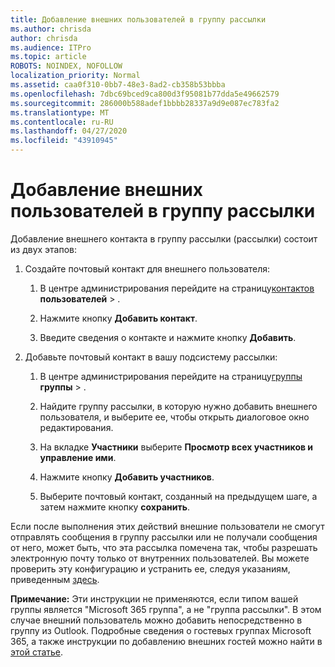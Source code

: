 ```yaml
---
title: Добавление внешних пользователей в группу рассылки
ms.author: chrisda
author: chrisda
ms.audience: ITPro
ms.topic: article
ROBOTS: NOINDEX, NOFOLLOW
localization_priority: Normal
ms.assetid: caa0f310-0bb7-48e3-8ad2-cb358b53bbba
ms.openlocfilehash: 7dbc69bced9ca800d3f95081b77dda5e49662579
ms.sourcegitcommit: 286000b588adef1bbbb28337a9d9e087ec783fa2
ms.translationtype: MT
ms.contentlocale: ru-RU
ms.lasthandoff: 04/27/2020
ms.locfileid: "43910945"
---
```

# <a name="add-external-users-to-a-distribution-group"></a>Добавление внешних пользователей в группу рассылки

Добавление внешнего контакта в группу рассылки (рассылки) состоит из двух этапов:
  
1. Создайте почтовый контакт для внешнего пользователя:
    
    1. В центре администрирования перейдите на страницу[контактов](https://admin.microsoft.com/adminportal/home#/Contact) **пользователей** > . 
    
    2. Нажмите кнопку **Добавить контакт**.
    
    3. Введите сведения о контакте и нажмите кнопку **Добавить**.
    
2. Добавьте почтовый контакт в вашу подсистему рассылки:
    
    1. В центре администрирования перейдите на страницу[группы](https://admin.microsoft.com/adminportal/home#/groups) **группы** > . 
    
    2. Найдите группу рассылки, в которую нужно добавить внешнего пользователя, и выберите ее, чтобы открыть диалоговое окно редактирования.
    
    3. На вкладке **Участники** выберите **Просмотр всех участников и управление ими**. 
    
    4. Нажмите кнопку **Добавить участников**.
    
    5. Выберите почтовый контакт, созданный на предыдущем шаге, а затем нажмите кнопку **сохранить**.
    
Если после выполнения этих действий внешние пользователи не смогут отправлять сообщения в группу рассылки или не получали сообщения от него, может быть, что эта рассылка помечена так, чтобы разрешать электронную почту только от внутренних пользователей. Вы можете проверить эту конфигурацию и устранить ее, следуя указаниям, приведенным [здесь](https://docs.microsoft.com/exchange/mail-flow-best-practices/non-delivery-reports-in-exchange-online/fix-error-code-5-7-133-in-exchange-online).
  
 **Примечание:** Эти инструкции не применяются, если типом вашей группы является "Microsoft 365 группа", а не "группа рассылки". В этом случае внешний пользователь можно добавить непосредственно в группу из Outlook. Подробные сведения о гостевых группах Microsoft 365, а также инструкции по добавлению внешних гостей можно найти в [этой статье](https://support.office.com/article/Guest-access-in-Office-365-Groups-bfc7a840-868f-4fd6-a390-f347bf51aff6.aspx).
  